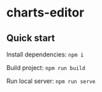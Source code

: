 # charts-editor

## Quick start

Install dependencies:
`npm i`

Build project:
`npm run build`

Run local server:
`npm run serve`
